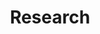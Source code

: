 ---
layout: expertise_area
title: Research
description: >-
  The lack of evidence and data in crisis-affected contexts often leaves humanitarians working in the dark. We are the single largest contributor of impact evidence among humanitarian response agencies, conducting rigorous evaluations, and generating evidence about areas of work to help inform the sector and ensure we’re reaching the greatest impact.
icon_path: /img/icons/expertise-icon-research-white.png
---